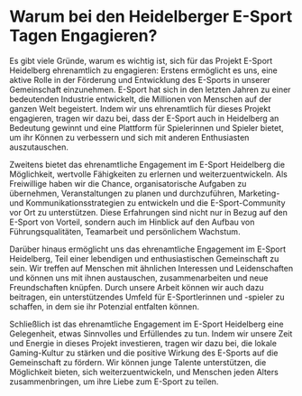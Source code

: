 # Warum bei den Heidelberger E-Sport Tagen Engagieren?
Es gibt viele Gründe, warum es wichtig ist, sich für das Projekt E-Sport Heidelberg ehrenamtlich zu engagieren: Erstens ermöglicht es uns, eine aktive Rolle in der Förderung und Entwicklung des E-Sports in unserer Gemeinschaft einzunehmen. E-Sport hat sich in den letzten Jahren zu einer bedeutenden Industrie entwickelt, die Millionen von Menschen auf der ganzen Welt begeistert. Indem wir uns ehrenamtlich für dieses Projekt engagieren, tragen wir dazu bei, dass der E-Sport auch in Heidelberg an Bedeutung gewinnt und eine Plattform für Spielerinnen und Spieler bietet, um ihr Können zu verbessern und sich mit anderen Enthusiasten auszutauschen.

Zweitens bietet das ehrenamtliche Engagement im E-Sport Heidelberg die Möglichkeit, wertvolle Fähigkeiten zu erlernen und weiterzuentwickeln. Als Freiwillige haben wir die Chance, organisatorische Aufgaben zu übernehmen, Veranstaltungen zu planen und durchzuführen, Marketing- und Kommunikationsstrategien zu entwickeln und die E-Sport-Community vor Ort zu unterstützen. Diese Erfahrungen sind nicht nur in Bezug auf den E-Sport von Vorteil, sondern auch im Hinblick auf den Aufbau von Führungsqualitäten, Teamarbeit und persönlichem Wachstum.

Darüber hinaus ermöglicht uns das ehrenamtliche Engagement im E-Sport Heidelberg, Teil einer lebendigen und enthusiastischen Gemeinschaft zu sein. Wir treffen auf Menschen mit ähnlichen Interessen und Leidenschaften und können uns mit ihnen austauschen, zusammenarbeiten und neue Freundschaften knüpfen. Durch unsere Arbeit können wir auch dazu beitragen, ein unterstützendes Umfeld für E-Sportlerinnen und -spieler zu schaffen, in dem sie ihr Potenzial entfalten können.

Schließlich ist das ehrenamtliche Engagement im E-Sport Heidelberg eine Gelegenheit, etwas Sinnvolles und Erfüllendes zu tun. Indem wir unsere Zeit und Energie in dieses Projekt investieren, tragen wir dazu bei, die lokale Gaming-Kultur zu stärken und die positive Wirkung des E-Sports auf die Gemeinschaft zu fördern. Wir können junge Talente unterstützen, die Möglichkeit bieten, sich weiterzuentwickeln, und Menschen jeden Alters zusammenbringen, um ihre Liebe zum E-Sport zu teilen.